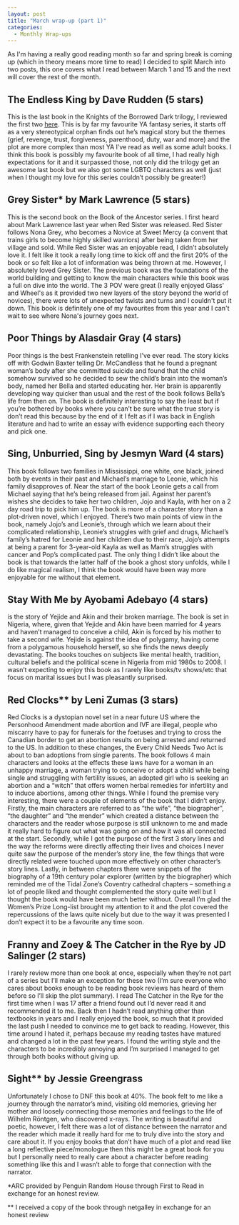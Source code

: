```yaml
---
layout: post
title: "March wrap-up (part 1)"
categories:
  - Monthly Wrap-ups 
---
```


As I'm having a really good reading month so far and spring break is coming up (which in theory means more time to read) I decided to split March into two posts, this one covers what I read between March 1 and 15 and the next will cover the rest of the month. 

## The Endless King by Dave Rudden (5 stars)

This is the last book in the Knights of the Borrowed Dark trilogy, I reviewed the first two [here](https://jamiecayley.github.io/books/favourites/2017/12/29/welcome-and-favourites.html). This is by far my favourite YA fantasy series, it starts off as a very stereotypical orphan finds out he’s magical story but the themes (grief, revenge, trust, forgiveness, parenthood, duty, war and more) and the plot are more complex than most YA I’ve read as well as some adult books. I think this book is possibly my favourite book of all time, I had really high expectations for it and it surpassed those, not only did the trilogy get an awesome last book but we also got some LGBTQ characters as well (just when I thought my love for this series couldn’t possibly be greater!) 

## Grey Sister* by Mark Lawrence (5 stars)

This is the second book on the Book of the Ancestor series. I first heard about Mark Lawrence last year when Red Sister was released. Red Sister follows Nona Grey, who becomes a Novice at Sweet Mercy (a convent that trains girls to become highly skilled warriors) after being taken from her village and sold. While Red Sister was an enjoyable read, I didn’t absolutely love it. I felt like it took a really long time to kick off and the first 20% of the book or so felt like a lot of information was being thrown at me. However, I absolutely loved Grey Sister. The previous book was the foundations of the world building and getting to know the main characters while this book was a full on dive into the world. The 3 POV were great (I really enjoyed Glass' and Wheel's as it provided two new layers of the story beyond the world of novices), there were lots of unexpected twists and turns and I couldn't put it down. This book is definitely one of my favourites from this year and I can't wait to see where Nona's journey goes next.

## Poor Things by Alasdair Gray (4 stars)

Poor things is the best Frankenstein retelling I’ve ever read. The story kicks off with Godwin Baxter telling Dr. McCandless that he found a pregnant woman’s body after she committed suicide and found that the child somehow survived so he decided to sew the child’s brain into the woman’s body, named her Bella and started educating her. Her brain is apparently developing way quicker than usual and the rest of the book follows Bella’s life from then on. The book is definitely interesting to say the least but if you’re bothered by books where you can’t be sure what the true story is don’t read this because by the end of it I felt as if I was back in English literature and had to write an essay with evidence supporting each theory and pick one. 

## Sing, Unburried, Sing by Jesmyn Ward (4 stars)

This book follows two families in Mississippi, one white, one black, joined both by events in their past and Michael’s marriage to Leonie, which his family disapproves of. Near the start of the book Leonie gets a call from Michael saying that he’s being released from jail. Against her parent’s wishes she decides to take her two children, Jojo and Kayla, with her on a 2 day road trip to pick him up. The book is more of a character story than a plot-driven novel, which I enjoyed. There’s two main points of view in the book, namely Jojo’s and Leonie’s, through which we learn about their complicated relationship, Leonie’s struggles with grief and drugs, Michael’s family’s hatred for Leonie and her children due to their race, Jojo’s attempts at being a parent for 3-year-old Kayla as well as Mam’s struggles with cancer and Pop’s complicated past. The only thing I didn’t like about the book is that towards the latter half of the book a ghost story unfolds, while I do like magical realism, I think the book would have been way more enjoyable for me without that element.  

## Stay With Me by Ayobami Adebayo (4 stars)

is the story of Yejide and Akin and their broken marriage. The book is set in Nigeria, where, given that Yejide and Akin have been married for 4 years and haven’t managed to conceive a child, Akin is forced by his mother to take a second wife. Yejide is against the idea of polygamy, having come from a polygamous household herself, so she finds the news deeply devastating. The books touches on subjects like mental health, tradition, cultural beliefs and the political scene in Nigeria from mid 1980s to 2008. I wasn’t expecting to enjoy this book as I rarely like books/tv shows/etc that focus on marital issues but I was pleasantly surprised.

## Red Clocks** by Leni Zumas (3 stars)

Red Clocks is a dystopian novel set in a near future US where the Personhood Amendment made abortion and IVF are illegal, people who miscarry have to pay for funerals for the foetuses and trying to cross the Canadian border to get an abortion results on being arrested and returned to the US. In addition to these changes, the Every Child Needs Two Act is about to ban adoptions from single parents. The book follows 4 main characters and looks at the effects these laws have for a woman in an unhappy marriage, a woman trying to conceive or adopt a child while being single and struggling with fertility issues, an adopted girl who is seeking an abortion and a “witch” that offers women herbal remedies for infertility and to induce abortions, among other things. While I found the premise very interesting, there were a couple of elements of the book that I didn’t enjoy. Firstly, the main characters are referred to as “the wife”, “the biographer”, “the daughter” and “the mender” which created a distance between the characters and the reader whose purpose is still unknown to me and made it really hard to figure out what was going on and how it was all connected at the start. Secondly, while I got the purpose of the first 3 story lines and the way the reforms were directly affecting their lives and choices I never quite saw the purpose of the mender’s story line, the few things that were directly related were touched upon more effectively on other character’s story lines. Lastly, in between chapters there were snippets of the biography of a 19th century polar explorer (written by the biographer) which reminded me of the Tidal Zone’s Coventry cathedral chapters – something a lot of people liked and thought complemented the story quite well but I thought the book would have been much better without. Overall I’m glad the Women’s Prize Long-list brought my attention to it and the plot covered the repercussions of the laws quite nicely but due to the way it was presented I don’t expect it to be a favourite any time soon.

## Franny and Zoey & The Catcher in the Rye by JD Salinger (2 stars)

I rarely review more than one book at once, especially when they’re not part of a series but I’ll make an exception for these two (I’m sure everyone who cares about books enough to be reading book reviews has heard of them before so I’ll skip the plot summary). I read The Catcher in the Rye for the first time when I was 17 after a friend found out I’d never read it and recommended it to me. Back then I hadn’t read anything other than textbooks in years and I really enjoyed the book, so much that it provided the last push I needed to convince me to get back to reading. However, this time around I hated it, perhaps because my reading tastes have matured and changed a lot in the past few years. I found the writing style and the characters to be incredibly annoying and I’m surprised I managed to get through both books without giving up. 

## Sight** by Jessie Greengrass 

Unfortunately I chose to DNF this book at 40%. The book felt to me like a journey through the narrator’s mind, visiting old memories, grieving her mother and loosely connecting those memories and feelings to the life of Wilhelm Röntgen, who discovered x-rays. The writing is beautiful and poetic, however, I felt there was a lot of distance between the narrator and the reader which made it really hard for me to truly dive into the story and care about it. If you enjoy books that don’t have much of a plot and read like a long reflective piece/monologue then this might be a great book for you but I personally need to really care about a character before reading something like this and I wasn’t able to forge that connection with the narrator. 

*ARC provided by Penguin Random House through First to Read in exchange for an honest review.

** I received a copy of the book through netgalley in exchange for an honest review
